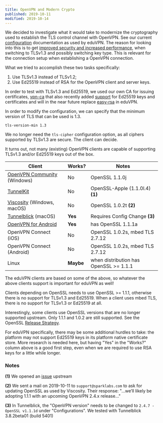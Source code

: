 ```yaml
---
title: OpenVPN and Modern Crypto
published: 2019-10-11
modified: 2019-10-14
---
```


We decided to investigate what it would take to modernize the cryptography used 
to establish the TLS control channel with OpenVPN. See our current 
[configuration](https://github.com/eduvpn/documentation/blob/v2/SECURITY.md) 
documentation as used by eduVPN. The reason for looking into this is to get 
[improved security and increased performance](https://www.ietf.org/blog/tls13/), 
when switching to TLSv1.3 and possibly switching key type. This is relevant for 
the connection setup when establishing a OpenVPN connection.

What we tried to accomplish these two tasks specifically:

1. Use TLSv1.3 instead of TLSv1.2;
2. Use Ed25519 instead of RSA for the OpenVPN client and server keys.

In order to test with TLSv1.3 and Ed25519, we used our own CA for issuing 
certificates, [vpn-ca](https://github.com/fkooman/vpn-ca) that also 
recently added [support](https://github.com/fkooman/vpn-ca/tree/ed25519) for 
Ed25519 keys and certificates and will in the near future replace 
[easy-rsa](https://github.com/OpenVPN/easy-rsa) in eduVPN.

In order to modify the configuration, we can specify that the minimum version
of TLS that can be used is 1.3.

    tls-version-min 1.3

We no longer need the `tls-cipher` configuration option, as all ciphers 
supported by TLSv1.3 are secure. The client can decide.

It turns out, not many (existing) OpenVPN clients are capable of supporting 
TLSv1.3 and/or Ed25519 keys out of the box.

Client                         | Works?    | Notes
------------------------------ | --------- | --------------------------------------
[OpenVPN Community](https://openvpn.net/community-downloads/) (Windows)    | No        | OpenSSL 1.1.0j
[TunnelKit](https://github.com/passepartoutvpn/tunnelkit) | No        | OpenSSL-Apple (1.1.0l.4) **(1)**
[Viscosity](https://www.sparklabs.com/viscosity/) (Windows, macOS)      | No        | OpenSSL 1.0.2t **(2)**
[Tunnelblick](https://tunnelblick.net/) (macOS)            | **Yes**   | Requires Config Change **(3)**
[OpenVPN for Android](https://github.com/schwabe/ics-openvpn)            | **Yes**   | has OpenSSL 1.1.1a
OpenVPN Connect (iOS)          | No        | OpenSSL 1.0.2s, mbed TLS 2.7.12
OpenVPN Connect (Android)      | No        | OpenSSL 1.0.2s, mbed TLS 2.7.12
Linux                          | **Maybe** | when distribution has OpenSSL >= 1.1.1

The eduVPN clients are based on some of the above, so whatever the above 
clients support is important for eduVPN as well!

Clients depending on OpenSSL needs to use OpenSSL >= 1.1.1, otherwise there is 
no support for TLSv1.3 and Ed25519. When a client uses mbed TLS, there is no 
support for TLSv1.3 or Ed25519 at all.

Interestingly, some clients use OpenSSL versions that are no longer 
supported upstream. Only 1.1.1 and 1.0.2 are still supported. See the OpenSSL 
[Release Strategy](https://www.openssl.org/policies/releasestrat.html).

For eduVPN specifically, there may be some additional hurdles to take: the 
platform may not support Ed25519 keys in its platform native certificate store.
More research is needed here, but having "Yes" in the "Works?" column above is
a good first step, even when we are required to use RSA keys for a little while 
longer.

### Notes

**(1)** We opened an [issue](https://github.com/passepartoutvpn/tunnelkit/issues/123) 
upstream

**(2)** We sent a mail on 2019-10-11 to `support@sparklabs.com` to ask for 
updating OpenSSL as used by Viscosity. Their response: "...we’ll likely be 
adopting 1.1.1 with an upcoming OpenVPN 2.4.x release..."

**(3)** In Tunnelblick, the "OpenVPN version" needs to be changed to 
`2.4.7 - OpenSSL v1.1.1d` under "Configurations". We tested with 
Tunnelblick 3.8.2beta01 (build 5401)

